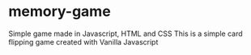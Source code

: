 # memory-game
Simple game made in Javascript, HTML and CSS
This is a simple card flipping game created with Vanilla Javascript
